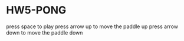 # HW5-PONG
press space to play
press arrow up to move the paddle up
press arrow down to move the paddle down
